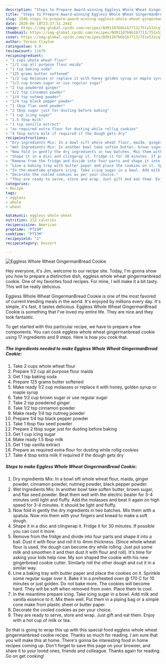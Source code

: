 ```yaml
---
description: "Steps to Prepare Award-winning Eggless Whole Wheat GingermanBread Cookie"
title: "Steps to Prepare Award-winning Eggless Whole Wheat GingermanBread Cookie"
slug: 1546-steps-to-prepare-award-winning-eggless-whole-wheat-gingermanbread-cookie
date: 2020-06-10T23:37:51.244Z
image: https://img-global.cpcdn.com/recipes/0d91107b6b1b7713/751x532cq70/eggless-whole-wheat-gingermanbread-cookie-recipe-main-photo.jpg
thumbnail: https://img-global.cpcdn.com/recipes/0d91107b6b1b7713/751x532cq70/eggless-whole-wheat-gingermanbread-cookie-recipe-main-photo.jpg
cover: https://img-global.cpcdn.com/recipes/0d91107b6b1b7713/751x532cq70/eggless-whole-wheat-gingermanbread-cookie-recipe-main-photo.jpg
author: Teresa Clayton
ratingvalue: 4.9
reviewcount: 11679
recipeingredient:
- "2 cups whole wheat flour"
- "1/2 cup all purpose flour maida"
- "1 tsp baking soda"
- "125 grams butter softened"
- "1/2 cup molasses or replace it with honey golden syrup or maple syrup"
- "1/2 cup brown sugar or use regular sugar"
- "2 tsp powdered ginger"
- "1/2 tsp cinnamon powder"
- "1/4 tsp nutmeg powder"
- "1/4 tsp black pepper powder"
- "1 tbsp flax seed powder"
- "2 tbsp sugar just for dusting before baking"
- "1 cup icing sugar"
- "1.5 tbsp milk"
- "1 tsp vanilla extract"
- "as required extra flour for dusting while rollig cookies"
- "4 tbsp extra milk if required if the dough gets dry"
recipeinstructions:
- "Dry ingredients Mix: In a bowl sift whole wheat flour, maida, ginger powder, cinnamon powder, nutmeg powder, black pepper powder."
- "Wet Ingredients Mix: In another bowl take soften butter, brown sugar, and flax seed powder. Beat them well with the electric beater for 3-4 minutes until light and fluffy. Add the molasses and beat it again on high speed for 3-4 minutes. It should be light and fluffy."
- "Now fold in gently the dry ingredients in two batches. Mix them with a spatula. Now mix them with your fingers and knead to make a soft dough."
- "Shape it in a disc and clingwrap it. Fridge it for 30 minutes. If possible you can cool it more."
- "Remove from the fridge and divide into four parts and shape it into a ball. Dust it with flour and roll it to 4mm thickness. (Since whole wheat flour is used, the dough can become dry while rolling. Just put some milk and smoothen it and then dust it with flour and roll). It&#39;s time for asking your kids help now. My son shaped the cookie with his new gingerbread cookie cutter. Similarly roll the other dough and cut it in a similar way."
- "Line a baking tray with butter paper and place the cookies on it. Sprinkle some regular sugar over it. Bake it in a preheated oven @ 170 C for 10 minutes or just golden. Do not bake more. The cookies will become hard. They will be soft when removed from oven. Place them to cool."
- "In the meantime prepare icing. Take icing sugar in a bowl. Add milk and vanilla essence to it. Mix them well. Put them in a piping bag or a simple cone make from plastic sheet or butter paper."
- "Decorate the cooled cookies as per your choice."
- "They are ready to serve, store and wrap. Just gift and eat them. Enjoy with a hot cup of milk or tea."
categories:
- Recipe
tags:
- eggless
- whole
- wheat

katakunci: eggless whole wheat 
nutrition: 212 calories
recipecuisine: American
preptime: "PT15M"
cooktime: "PT33M"
recipeyield: "2"
recipecategory: Dessert

---
```



![Eggless Whole Wheat GingermanBread Cookie](https://img-global.cpcdn.com/recipes/0d91107b6b1b7713/751x532cq70/eggless-whole-wheat-gingermanbread-cookie-recipe-main-photo.jpg)

Hey everyone, it's Jim, welcome to our recipe site. Today, I'm gonna show you how to prepare a distinctive dish, eggless whole wheat gingermanbread cookie. One of my favorites food recipes. For mine, I will make it a bit tasty. This will be really delicious.



Eggless Whole Wheat GingermanBread Cookie is one of the most favored of current trending meals in the world. It's enjoyed by millions every day. It's simple, it's fast, it tastes delicious. Eggless Whole Wheat GingermanBread Cookie is something that I've loved my entire life. They are nice and they look fantastic.


To get started with this particular recipe, we have to prepare a few components. You can cook eggless whole wheat gingermanbread cookie using 17 ingredients and 9 steps. Here is how you cook that.

<!--inarticleads1-->

##### The ingredients needed to make Eggless Whole Wheat GingermanBread Cookie:

1. Take 2 cups whole wheat flour
1. Prepare 1/2 cup all purpose flour maida
1. Get 1 tsp baking soda
1. Prepare 125 grams butter softened
1. Make ready 1/2 cup molasses or replace it with honey, golden syrup or maple syrup
1. Take 1/2 cup brown sugar or use regular sugar
1. Take 2 tsp powdered ginger
1. Take 1/2 tsp cinnamon powder
1. Make ready 1/4 tsp nutmeg powder
1. Prepare 1/4 tsp black pepper powder
1. Take 1 tbsp flax seed powder
1. Prepare 2 tbsp sugar just for dusting before baking
1. Get 1 cup icing sugar
1. Make ready 1.5 tbsp milk
1. Get 1 tsp vanilla extract
1. Prepare as required extra flour for dusting while rollig cookies
1. Take 4 tbsp extra milk if required if the dough gets dry




<!--inarticleads2-->

##### Steps to make Eggless Whole Wheat GingermanBread Cookie:

1. Dry ingredients Mix: In a bowl sift whole wheat flour, maida, ginger powder, cinnamon powder, nutmeg powder, black pepper powder.
1. Wet Ingredients Mix: In another bowl take soften butter, brown sugar, and flax seed powder. Beat them well with the electric beater for 3-4 minutes until light and fluffy. Add the molasses and beat it again on high speed for 3-4 minutes. It should be light and fluffy.
1. Now fold in gently the dry ingredients in two batches. Mix them with a spatula. Now mix them with your fingers and knead to make a soft dough.
1. Shape it in a disc and clingwrap it. Fridge it for 30 minutes. If possible you can cool it more.
1. Remove from the fridge and divide into four parts and shape it into a ball. Dust it with flour and roll it to 4mm thickness. (Since whole wheat flour is used, the dough can become dry while rolling. Just put some milk and smoothen it and then dust it with flour and roll). It&#39;s time for asking your kids help now. My son shaped the cookie with his new gingerbread cookie cutter. Similarly roll the other dough and cut it in a similar way.
1. Line a baking tray with butter paper and place the cookies on it. Sprinkle some regular sugar over it. Bake it in a preheated oven @ 170 C for 10 minutes or just golden. Do not bake more. The cookies will become hard. They will be soft when removed from oven. Place them to cool.
1. In the meantime prepare icing. Take icing sugar in a bowl. Add milk and vanilla essence to it. Mix them well. Put them in a piping bag or a simple cone make from plastic sheet or butter paper.
1. Decorate the cooled cookies as per your choice.
1. They are ready to serve, store and wrap. Just gift and eat them. Enjoy with a hot cup of milk or tea.




So that is going to wrap this up with this special food eggless whole wheat gingermanbread cookie recipe. Thanks so much for reading. I am sure that you will make this at home. There's gonna be interesting food in home recipes coming up. Don't forget to save this page on your browser, and share it to your loved ones, friends and colleague. Thanks again for reading. Go on get cooking!
